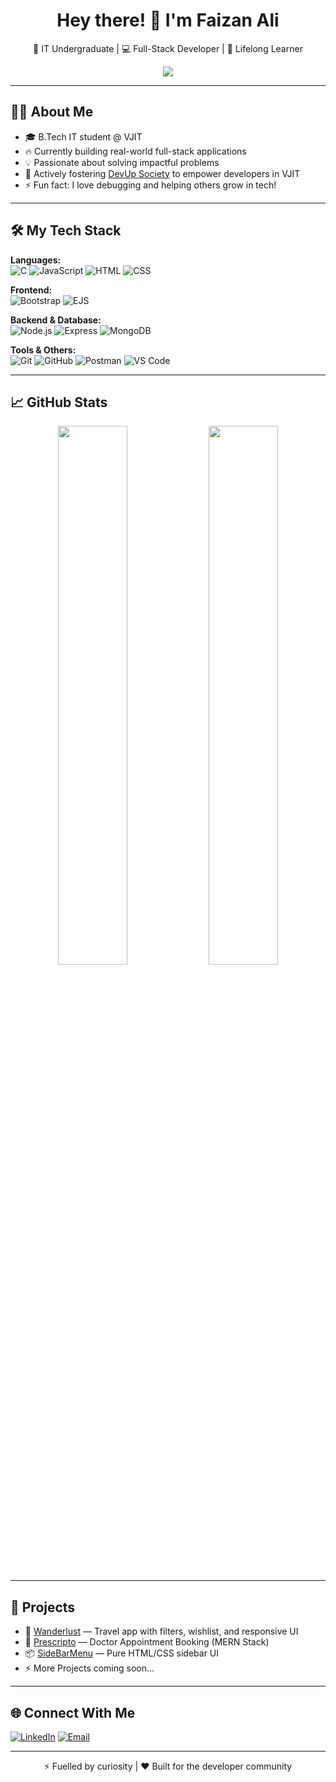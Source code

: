 <h1 align="center">Hey there! 👋 I'm Faizan Ali</h1>

<p align="center">
  🚀 IT Undergraduate | 💻 Full-Stack Developer | 🌱 Lifelong Learner  
</p>

<p align="center">
  <img src="https://readme-typing-svg.herokuapp.com?font=Fira+Code&duration=3000&pause=1000&color=00F7FF&center=true&vCenter=true&width=435&lines=Passionate+Coder;Web+Developer;Community+Builder;Always+Learning" />
</p>

---

## 👨‍💻 About Me

- 🎓 B.Tech IT student @ VJIT  
- 🔥 Currently building real-world full-stack applications  
- 💡 Passionate about solving impactful problems  
- 💬 Actively fostering [DevUp Society](#) to empower developers in VJIT  
- ⚡ Fun fact: I love debugging and helping others grow in tech!

---

## 🛠️ My Tech Stack

**Languages:**  
![C](https://img.shields.io/badge/C-00599C?style=flat&logo=c&logoColor=white)
![JavaScript](https://img.shields.io/badge/JavaScript-F7DF1E?style=flat&logo=javascript&logoColor=black)
![HTML](https://img.shields.io/badge/HTML5-E34F26?style=flat&logo=html5&logoColor=white)
![CSS](https://img.shields.io/badge/CSS3-1572B6?style=flat&logo=css3&logoColor=white)

**Frontend:**  
![Bootstrap](https://img.shields.io/badge/Bootstrap-563D7C?style=flat&logo=bootstrap&logoColor=white)
![EJS](https://img.shields.io/badge/EJS-505050?style=flat&logo=javascript&logoColor=white)

**Backend & Database:**  
![Node.js](https://img.shields.io/badge/Node.js-339933?style=flat&logo=nodedotjs&logoColor=white)
![Express](https://img.shields.io/badge/Express.js-000000?style=flat&logo=express&logoColor=white)
![MongoDB](https://img.shields.io/badge/MongoDB-47A248?style=flat&logo=mongodb&logoColor=white)

**Tools & Others:**  
![Git](https://img.shields.io/badge/Git-F05032?style=flat&logo=git&logoColor=white)
![GitHub](https://img.shields.io/badge/GitHub-181717?style=flat&logo=github&logoColor=white)
![Postman](https://img.shields.io/badge/Postman-FF6C37?style=flat&logo=postman&logoColor=white)
![VS Code](https://img.shields.io/badge/VS%20Code-007ACC?style=flat&logo=visual-studio-code&logoColor=white)

---

## 📈 GitHub Stats

<p align="center">
  <img src="https://github-readme-stats.vercel.app/api?username=FaizanMohammed07&show_icons=true&theme=tokyonight" width="47%"/>
  <img src="https://github-readme-streak-stats.herokuapp.com/?user=FaizanMohammed07&theme=tokyonight" width="47%"/>
</p>

---

## 🚀 Projects

- 💼 [Wanderlust](#) — Travel app with filters, wishlist, and responsive UI  
- 💊 [Prescripto](#) — Doctor Appointment Booking (MERN Stack)  
- 📦 [SideBarMenu](https://github.com/FaizanMohammed07/SideBarMenu) — Pure HTML/CSS sidebar UI  
- ⚡ More Projects coming soon...

---

## 🌐 Connect With Me

[![LinkedIn](https://img.shields.io/badge/LinkedIn-blue?style=flat&logo=linkedin&logoColor=white)](https://linkedin.com/in/your-link)
[![Email](https://img.shields.io/badge/Gmail-red?style=flat&logo=gmail&logoColor=white)](mailto:aliffaizan1212@gmail.com)

---

<p align="center">
  ⚡ Fuelled by curiosity | ❤️ Built for the developer community
</p>
